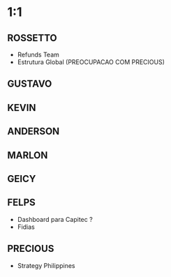 
# 1:1

## ROSSETTO
- Refunds Team
- Estrutura Global (PREOCUPACAO COM PRECIOUS)

## GUSTAVO

## KEVIN  

## ANDERSON

## MARLON

## GEICY  

## FELPS
- Dashboard para Capitec ?
- Fidias

## PRECIOUS
- Strategy Philippines

